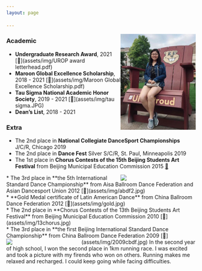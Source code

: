 ```yaml
---
layout: page

---
```


<img align="right" src="/assets/img/head.jpeg" width="200" />
<h3>Academic</h3>

* **Undergraduate Research Award**, 2021 [📄](assets/img/UROP award letterhead.pdf)<br />
* **Maroon Global Excellence Scholarship**, 2018 - 2021 [📄](assets/img/Maroon Global Excellence Scholarship.pdf)<br />
* **Tau Sigma National Academic Honor Society**, 2019 - 2021 [📄](assets/img/tau sigma.JPG)<br />
* **Dean’s List**, 2018 - 2021

<h3>Extra</h3>

* The 2nd place in **National Collegiate DanceSport Championships** J/C/R, Chicago 2019<br />
* The 2nd place in **Dance Fest** Silver S/C/R, St. Paul, Minneapolis 2019<br />
* The 1st place in **Chorus Contests of the 15th Beijing Students Art Festival** from Beijing Municipal Education Commission 2015 [📄](assets/img/15chorus.jpg)<br />
<img align="right" src="/assets/img/dancefest.jpg" width="200" />
* The 3rd place in **the 5th International Standard Dance Championship** from Aisa Ballroom Dance Federation and Asian Dancesport Union 2012 [📄](assets/img/abdf2.jpg)<br />
* **Gold Medal certificate of Latin American Dance** from China Ballroom Dance Federation 2012 [📄](assets/img/gold.jpg)<br />
* The 2nd place in **Chorus Contests of the 13th Beijing Students Art Festival** from Beijing Municipal Education Commission 2010 [📄](assets/img/13chorus.jpg)<br />
* The 3rd place in **the first Beijing International Standard Dance Championship** from China Ballroom Dance Federation 2009 [📄](assets/img/2009cbdf.jpg)

<img align="left" src="/assets/img/15561605411207_.pic.jpg" width="200" />
In the second year of high school, I won the second place in 1km running race. I was excited and took a picture with my firends who won on others. Running makes me relaxed and recharged. I could keep going while facing difficulties.

